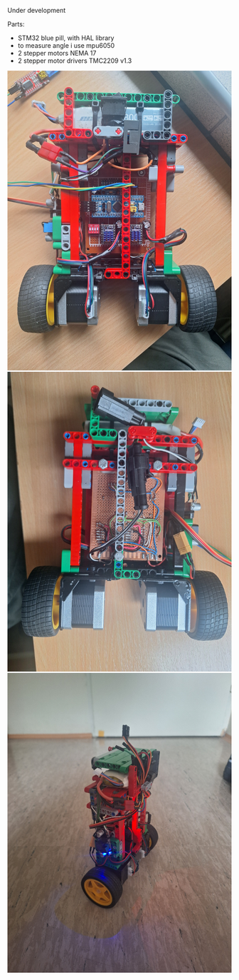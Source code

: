 Under development

Parts:
- STM32 blue pill, with HAL library
- to measure angle i use mpu6050
- 2 stepper motors NEMA 17
- 2 stepper motor drivers TMC2209 v1.3

![alt text](https://github.com/kamilpinas12/images/blob/main/20241004_135315.jpg?raw=true)
![alt text](https://github.com/kamilpinas12/images/blob/main/20241004_135322.jpg?raw=true)
![alt text](https://github.com/kamilpinas12/images/blob/main/20241004_135545.jpg?raw=true)

